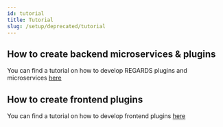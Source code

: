 ```yaml
---
id: tutorial
title: Tutorial
slug: /setup/deprecated/tutorial
---
```


## How to create backend microservices & plugins

You can find a tutorial on how to develop REGARDS plugins and microservices [here](/docs/regards-backend-tutorial.odp)

## How to create frontend plugins

You can find a tutorial on how to develop frontend plugins [here](/docs/regards-frontend-tutorial.odp)
